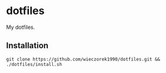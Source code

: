 # dotfiles

My dotfiles.

## Installation

```
git clone https://github.com/wieczorek1990/dotfiles.git && ./dotfiles/install.sh
```

